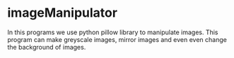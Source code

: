 # imageManipulator
In this programs we use python pillow library to manipulate images. This program can make greyscale images, mirror images and even  even change the background of images.  

